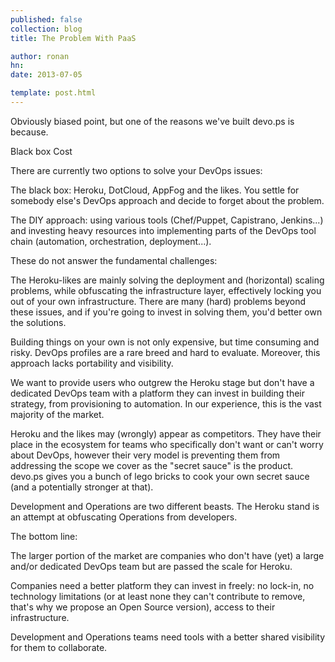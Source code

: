 ```yaml
---
published: false
collection: blog
title: The Problem With PaaS

author: ronan
hn: 
date: 2013-07-05

template: post.html
---
```


Obviously biased point, but one of the reasons we've built devo.ps is because.


Black box
Cost



There are currently two options to solve your DevOps issues:

The black box: Heroku, DotCloud, AppFog and the likes. You settle for somebody else's DevOps approach and decide to forget about the problem.

The DIY approach: using various tools (Chef/Puppet, Capistrano, Jenkins...) and investing heavy resources into implementing parts of the DevOps tool chain (automation, orchestration, deployment...).

These do not answer the fundamental challenges:

The Heroku-likes are mainly solving the deployment and (horizontal) scaling problems, while obfuscating the infrastructure layer, effectively locking you out of your own infrastructure. There are many (hard) problems beyond these issues, and if you're going to invest in solving them, you'd better own the solutions.

Building things on your own is not only expensive, but time consuming and risky. DevOps profiles are a rare breed and hard to evaluate. Moreover, this approach lacks portability and visibility.

We want to provide users who outgrew the Heroku stage but don't have a dedicated DevOps team with a platform they can invest in building their strategy, from provisioning to automation. In our experience, this is the vast majority of the market.

Heroku and the likes may (wrongly) appear as competitors. They have their place in the ecosystem for teams who specifically don't want or can't worry about DevOps, however their very model is preventing them from addressing the scope we cover as the "secret sauce" is the product. devo.ps gives you a bunch of lego bricks to cook your own secret sauce (and a potentially stronger at that).

Development and Operations are two different beasts. The Heroku stand is an attempt at obfuscating Operations from developers. 

The bottom line:

The larger portion of the market are companies who don't have (yet) a large and/or dedicated DevOps team but are passed the scale for Heroku.

Companies need a better platform they can invest in freely: no lock-in, no technology limitations (or at least none they can't contribute to remove, that's why we propose an Open Source version), access to their infrastructure.

Development and Operations teams need tools with a better shared visibility for them to collaborate.

